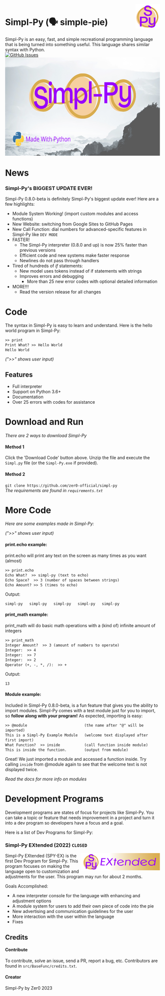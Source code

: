 <img src="https://github.com/Zer0-Official/Simpl-Py/blob/main/src/media/Simpl-Py%20Small%20Logo.png" align="right" width="80" height="80"/>

# Simpl-Py (🗣 simple-pie)
Simpl-Py is an easy, fast, and simple recreational programming language that is being turned into something useful. This language shares similar syntax with Python.
<br>
[![GitHub Issues](https://img.shields.io/github/issues/Zer0-Official/Simpl-Py?style=flat-square)](https://github.com/Zer0-Official/Simpl-Py/issues)
<br>
<img src="https://github.com/Zer0-Official/Simpl-Py/blob/main/src/media/Simpl-Py%20TN.png" align="middle" width="640" height="320"/>

# News
### Simpl-Py's BIGGEST UPDATE EVER!
Simpl-Py 0.8.0-beta is definitely Simpl-Py's biggest update ever! Here are a few highlights:
* Module System Working! (import custom modules and access functions)
* New Website: switching from Google Sites to GitHub Pages
* New Call Function: dial numbers for advanced-specific features in Simpl-Py like `DEV MODE`
* FASTER!
  * The Simpl-Py interpreter (0.8.0 and up) is now 25% faster than previous versions
  * Efficient code and new systems make faster response
  * Newlines do not pass through handlers
* Tired of hundreds of *if* statements:
  * New model uses tokens instead of if statements with strings
  * Improves errors and debugging
    * More than 25 new error codes with optional detailed information
* MORE!!!
  * Read the version release for all changes


# Code
The syntax in Simpl-Py is easy to learn and understand. Here is the hello world program in Simpl-Py:
```
>> print
Print What? >> Hello World
Hello World
```
*(">>" shows user input)*

## Features
* Full interpreter
* Support on Python 3.6+
* Documentation
* Over 25 errors with codes for assistance

# Download and Run
*There are 2 ways to download Simpl-Py*

#### Method 1
Click the 'Download Code' button above. Unzip the file and execute the `Simpl.py` file (or the `Simpl-Py.exe` if provided).

#### Method 2
`git clone https://github.com/zer0-official/simpl-py`
<br>
*The requirements are found in `requirements.txt`*

# More Code
*Here are some examples made in Simpl-Py:*

*(">>" shows user input)*

#### print.echo example:
print.echo will print any text on the screen as many times as you want (almost)
```
>> print.echo
Echo What?  >> simpl-py (text to echo)
Echo Space?  >> 3 (number of spaces between strings)
Echo Amount? >> 5 (times to echo)
```
Output:
```
simpl-py   simpl-py   simpl-py   simpl-py   simpl-py
```

#### print_math example:
print_math will do basic math operations with a (kind of) infinite amount of integers
```
>> print_math
Integer Amount?  >> 3 (amount of numbers to operate)
Integer:  >> 4
Integer:  >> 7
Integer:  >> 2
Operator (+, -, *, /):  >> +
```
Output:
```
13
```

#### Module example:
Included in Simpl-Py 0.8.0-beta, is a fun feature that gives you the ability to import modules. Simpl-Py comes with a
test module just for you to import, so **follow along with your program!** As expected, importing is easy:
```
>> @module                          (the name after "@" will be imported)
This is a Simpl-Py Example Module   (welcome text displayed after first import)
What Function?  >> inside           (call function inside module)
This is inside the function.        (output from module)
```
Great! We just imported a module and accessed a function inside. Try calling `inside` from @module again to see that the welcome text is not displayed twice.

*Read the docs for more info on modules*

# Development Programs
Development programs are states of focus for projects like Simpl-Py. You can take a topic or feature that
needs improvement in a project and turn it into a dev program so developers have a focus and a goal.

Here is a list of  Dev Programs for Simpl-Py:
### Simpl-Py EXtended (2022) `CLOSED`
<img src="https://github.com/Zer0-Official/Simpl-Py/blob/main/src/media/SPY%20EX%20banner.png" align="right"/>
Simpl-Py EXtended (SPY-EX) is the first Dev Program for Simpl-Py. This program focuses on making the
language open to customization and adjustments for the user. This program may run for about 2 months.

Goals Accomplished:
* A new interpreter console for the language with enhancing and adjustment options
* A module system for users to add their own piece of code into the pie
* New advertising and communication guidelines for the user
* More interaction with the user within the language
* Fixes

## Credits
#### Contribute
To contribute, solve an issue, send a PR, report a bug, etc. Contributors are found in `src/BaseFunc/credits.txt`.

#### Creator
Simpl-Py by Zer0 2023
